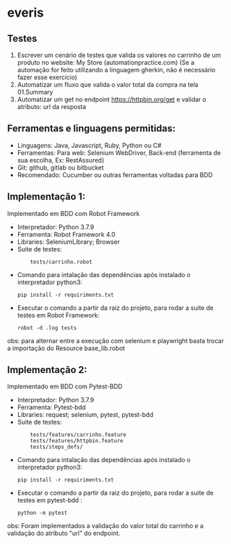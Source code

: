 
everis
======
Testes
------
1. Escrever um cenário de testes que valida os valores no carrinho de um produto no website: My Store (automationpractice.com) (Se a automação for feito utilizando a linguagem gherkin, não é necessário fazer esse exercício)
2. Automatizar um fluxo que valida o valor total da compra na tela 01.Summary
3. Automatizar um get no endpoint https://httpbin.org/get e validar o atributo: url da resposta


Ferramentas e linguagens permitidas:
------------------------------------
- Linguagens: Java, Javascript, Ruby, Python ou C#
- Ferramentas: Para web: Selenium WebDriver, Back-end (ferramenta de sua escolha, Ex: RestAssured)
- Git: github, gitlab ou bitbucket
- Recomendado: Cucumber ou outras ferramentas voltadas para BDD


Implementação 1:
--------------
Implementado em BDD com Robot Framework
 - Interpretador: Python 3.7.9
 - Ferramenta: Robot Framework 4.0
 - Libraries: SeleniumLibrary; Browser
 - Suite de testes: 
    ```
        tests/carrinho.robot
    ```
 - Comando para intalação das dependências após instalado o interpretador python3:
    ```
    pip install -r requiriments.txt
    ```
 - Executar o comando a partir da raiz do projeto, para rodar a suite de testes em Robot Framework:
    ```
    robot -d .log tests
    ```
  obs: para alternar entre a execução com selenium e playwright basta trocar a importação do Resource base_lib.robot
 
 
Implementação 2:
--------------
Implementado em BDD com Pytest-BDD
 - Interpretador: Python 3.7.9
 - Ferramenta: Pytest-bdd
 - Libraries: request; selenium, pytest, pytest-bdd
 - Suite de testes: 
    ```
        tests/features/carrinho.feature
        tests/features/httpbin.feature
        tests/steps_defs/
    ```
 - Comando para intalação das dependências após instalado o interpretador python3:
    ```
    pip install -r requiriments.txt
    ```
 - Executar o comando a partir da raiz do projeto, para rodar a suite de testes em pytest-bdd :
    ```
    python -m pytest
    ```
  obs: Foram implementados a validação do valor total do carrinho e a validação do atributo "url" do endpoint.

